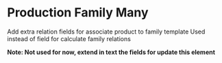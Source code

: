 Production Family Many
======================

Add extra relation fields for associate product to family template 
Used instead of field for calculate family relations

**Note: Not used for now, extend in text the fields for update this element**

